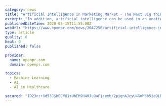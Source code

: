```yaml
---
category: news
title: "Artificial Intelligence in Marketing Market - The Next Big thing In the Market | IBM Corporation, Intel Corporation, NVIDIA Corporation"
excerpt: "In addition, artificial intelligence can be used in an unattended manner, to directly instrument and optimize campaigns without human intervention. AI in marketing utilizes machine learning and neural networks to derive analysis and pattern matching insights from large sets of customer and user data (e.g., purchases, web visits, clicks ..."
publishedDateTime: 2020-05-15T11:55:00Z
webUrl: "https://www.openpr.com/news/2047256/artificial-intelligence-in-marketing-market-the-next-big-thing"
type: article
quality: 0
heat: 0
published: false

provider:
  name: openpr.com
  domain: openpr.com

topics:
  - Machine Learning
  - AI
  - AI in Healthcare

secured: "ID23n++8d53JShECf81zUhEM9H40JuQaFjsexb/2piqnAJcyU4Gnhbb5ieOLksO5v1XyPy5f/j5gH7uYBnFm30G8T4DrX5Wlc4JiuxxxnMZCBjZGWHNq3TFzTcImt5U7+wRvUpIUaYQA0VUK6YwlgY/Pv5b9giFcUUaYKUvowWTl9oNXQBLiRwIWHKMaoPSa/4qQQ1Lpk3AUmsag8ZkMyf9eHqCLABnLRukMT7B38InZ3acl45h3+nUSxVZxy8y+txfnS9Ci4MyaW+aTXww11SG8j4/tnekRpOqtV9Occ+LVu/Uj36Ys4+fYfnNw5mxOy0bsElGiqkA6DTHTQ9edDeZF7GvDtcmzc7CwORq6xVqKed3849E4Z0wrlANO/bWQka5Qzq66Edv6oyOBaiGd4YeQq0IOmMHWbfXI+6rpB5sHNaqWTx2nbuqeHLhbmMhdnCJOiIplpFJHoYZ8r1fNLdPCvdqnBtmdgPYNEjkVb1I=;d9SeZVmtPW/YSFwMvkPaEg=="
---
```


